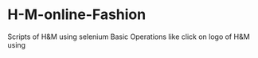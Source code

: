 # H-M-online-Fashion
Scripts of H&M using selenium 
Basic Operations like click on logo of H&M using 

